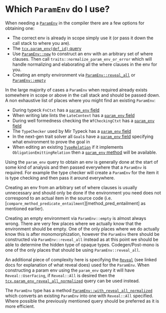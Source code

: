 
# Which `ParamEnv` do I use?

When needing a [`ParamEnv`][pe] in the compiler there are a few options for obtaining one:
- The correct env is already in scope simply use it (or pass it down the call stack to where you are).
- The [`tcx.param_env(def_id)` query][param_env_query]
- Use [`ParamEnv::new`][param_env_new] to construct an env with an arbitrary set of where clauses. Then call `traits::normalize_param_env_or_error` which will handle normalizing and elaborating all the where clauses in the env for you.
- Creating an empty environment via [`ParamEnv::reveal_all`][env_reveal_all] or [`ParamEnv::empty`][env_empty]

In the large majority of cases a `ParamEnv` when required already exists somewhere in scope or above in the call stack and should be passed down. A non exhaustive list of places where you might find an existing `ParamEnv`:
- During typeck `FnCtxt` has a [`param_env` field][fnctxt_param_env]
- When writing late lints the `LateContext` has a [`param_env` field][latectxt_param_env]
- During well formedness checking the `WfCheckingCtxt` has a [`param_env` field][wfckctxt_param_env]
- The `TypeChecker` used by Mir Typeck has a [`param_env` field][mirtypeck_param_env]
- In the next-gen trait solver all `Goal`s have a [`param_env` field][goal_param_env] specifying what environment to prove the goal in
- When editing an existing [`TypeRelation`][typerelation] if it implements `ObligationEmittingRelation` then a [`param_env` method][typerelation_param_env] will be available.

Using the `param_env` query to obtain an env is generally done at the start of some kind of analysis and then passed everywhere that a `ParamEnv` is required. For example the type checker will create a `ParamEnv` for the item it is type checking and then pass it around everywhere.

Creating an env from an arbitrary set of where clauses is usually unnecessary and should only be done if the environment you need does not correspond to an actual item in the source code (i.e. [`compare_method_predicate_entailment`][method_pred_entailment] as mentioned earlier).

Creating an empty environment via `ParamEnv::empty` is almost always wrong. There are very few places where we actually know that the environment should be empty. One of the only places where we do actually know this is after monomorphization, however the `ParamEnv` there should be constructed via `ParamEnv::reveal_all` instead as at this point we should be able to determine the hidden type of opaque types. Codegen/Post-mono is one of the only places that should be using `ParamEnv::reveal_all`.

An additional piece of complexity here is specifying the [`Reveal`][reveal] (see linked docs for explanation of what reveal does) used for the `ParamEnv`. When constructing a param env using the `param_env` query it will have `Reveal::UserFacing`, if `Reveal::All` is desired then the [`tcx.param_env_reveal_all_normalized`][env_reveal_all_normalized] query can be used instead.

The `ParamEnv` type has a method [`ParamEnv::with_reveal_all_normalized`][with_reveal_all] which converts an existing `ParamEnv` into one with `Reveal::All` specified. Where possible the previously mentioned query should be preferred as it is more efficient.

[param_env_new]: https://doc.rust-lang.org/nightly/nightly-rustc/rustc_middle/ty/struct.ParamEnv.html#method.new
[normalize_env_or_error]: https://doc.rust-lang.org/nightly/nightly-rustc/rustc_trait_selection/traits/fn.normalize_param_env_or_error.html
[fnctxt_param_env]: https://doc.rust-lang.org/nightly/nightly-rustc/rustc_hir_typeck/struct.FnCtxt.html#structfield.param_env
[latectxt_param_env]: https://doc.rust-lang.org/nightly/nightly-rustc/rustc_lint/context/struct.LateContext.html#structfield.param_env
[wfckctxt_param_env]: https://doc.rust-lang.org/nightly/nightly-rustc/rustc_hir_analysis/check/wfcheck/struct.WfCheckingCtxt.html#structfield.param_env
[goal_param_env]: https://doc.rust-lang.org/nightly/nightly-rustc/rustc_trait_selection/traits/solve/struct.Goal.html#structfield.param_env
[typerelation_param_env]: https://doc.rust-lang.org/nightly/nightly-rustc/rustc_infer/infer/relate/combine/trait.ObligationEmittingRelation.html#tymethod.param_env
[typerelation]: https://doc.rust-lang.org/nightly/nightly-rustc/rustc_middle/ty/relate/trait.TypeRelation.html
[mirtypeck_param_env]: https://doc.rust-lang.org/nightly/nightly-rustc/rustc_borrowck/type_check/struct.TypeChecker.html#structfield.param_env
[env_reveal_all_normalized]: https://doc.rust-lang.org/nightly/nightly-rustc/rustc_middle/ty/context/struct.TyCtxt.html#method.param_env_reveal_all_normalized
[with_reveal_all]: https://doc.rust-lang.org/nightly/nightly-rustc/rustc_middle/ty/struct.ParamEnv.html#method.with_reveal_all_normalized
[env_reveal_all]: https://doc.rust-lang.org/nightly/nightly-rustc/rustc_middle/ty/struct.ParamEnv.html#method.reveal_all
[env_empty]: https://doc.rust-lang.org/nightly/nightly-rustc/rustc_middle/ty/struct.ParamEnv.html#method.empty
[reveal]: https://doc.rust-lang.org/nightly/nightly-rustc/rustc_infer/traits/enum.Reveal.html
[pe]: https://doc.rust-lang.org/nightly/nightly-rustc/rustc_middle/ty/struct.ParamEnv.html
[param_env_query]: https://doc.rust-lang.org/nightly/nightly-rustc/rustc_middle/ty/context/struct.TyCtxt.html#method.param_env